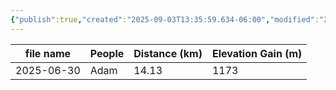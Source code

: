 ```yaml
---
{"publish":true,"created":"2025-09-03T13:35:59.634-06:00","modified":"2025-09-03T14:58:31.402-06:00","published":"2025-09-03T14:58:31.402-06:00","tags":["route"],"cssclasses":"","elevation":null,"region":"Smith-Dorrien","location":"50.8066719, -115.2622032","DWYT":null,"Kane":"Moderate","completed":true}
---
```



| file name  | People | Distance (km) | Elevation Gain (m) |
| ---------- | ------ | ------------- | ------------------ |
| 2025-06-30 |  Adam  |     14.13     |        1173        |